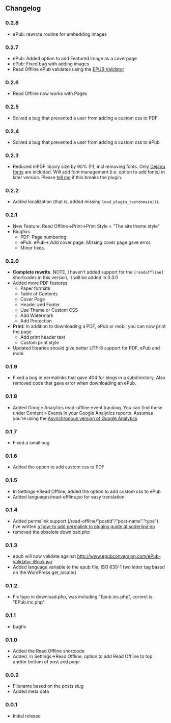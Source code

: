 ## Changelog ##

### 0.2.8 ###
* ePub: rewrote routine for embedding images

### 0.2.7 ###
* ePub: Added option to add Featured Image as a coverpage
* ePub: Fixed bug with adding images
* Read Offline ePub validates using the [EPUB Validator](http://validator.idpf.org/)

### 0.2.6 ###
* Read Offline now works with Pages

### 0.2.5 ###
* Solved a bug that prevented a user from adding a custom css to PDF

### 0.2.4 ###
* Solved a bug that prevented a user from adding a custom css to ePub

### 0.2.3 ###
* Reduced mPDF library size by 90% (!!), incl removing fonts. Only [DejaVu fonts](http://dejavu-fonts.org/) are included. Will add font management (i.e. option to add fonts) in later version. Please [tell me](https://github.com/soderlind/read-offline/issues/new) if this breaks the plugin.

### 0.2.2 ###
* Added localization (that is, added missing `load_plugin_textdomain()`). 

### 0.2.1 ###
* New Feature: Read Offline->Print->Print Style = "The site theme style"
* Biugfixs
   * PDF: Page numbering
   * ePub: ePub-> Add cover page. Missing cover page gave error.
   * Minor fixes.

### 0.2.0 ###
* **Complete rewrite**. NOTE, I haven't added support for the `[readoffline]` shortcodes in this version, it will be added in 0.3.0
* Added more PDF features
   * Paper formats
   * Table of Contents
   * Cover Page
   * Header and Footer
   * Use Theme or Custom CSS
   * Add Watermark
   * Add Protection
* **Print**: In addition to downloading a PDF, ePub or mobi, you can now print the page
   * Add print header text
   * Custom print style
* Updated libraries should give better UTF-8 support for PDF, ePub and mobi.

### 0.1.9 ###
* Fixed a bug in permalinks that gave 404 for blogs in a subdirectory. Also removed code that gave error when downloading an ePub.

### 0.1.8 ###
* Added Google Analytics read-offline event tracking. You can find these under Content » Events in your Google Analytics reports. Assumes you’re using the [Asynchronous version of Google Analytics](http://code.google.com/apis/analytics/docs/tracking/asyncTracking.html)

### 0.1.7 ###
*  Fixed a small bug

### 0.1.6 ###
*  Added the option to add custom css to PDF

### 0.1.5 ###
* In Settings->Read Offline, added the option to add custom css to ePub
* Added languages/read-offline.po for easy translation.

### 0.1.4 ###
* Added permalink support (/read-offline/"postid"/"post-name"."type"). I've written [a how-to add permalink to plugins guide at soderlind.no](http://soderlind.no/archives/2012/11/01/wordpress-plugins-and-permalinks-how-to-use-pretty-links-in-your-plugin/)
* removed the obsolete download.php

### 0.1.3 ###
* epub will now validate against http://www.epubconversion.com/ePub-validator-iBook.jsp
* Added language variable to the epub file, ISO 639-1 two letter tag based on the WordPress get_locale()

### 0.1.2 ###
* Fix typo in download.php, was including   "Epub.inc.php",  correct is "EPub.inc.php".

### 0.1.1 ###
* bugfix

### 0.1.0 ###
* Added the Read Offline shortcode
* Added, in Settings->Read Offline, option to add Read Offline to top and/or bottom of post and page

### 0.0.2 ###
* Filename based on the posts slug
* Added meta data

### 0.0.1 ###
* Initial release
